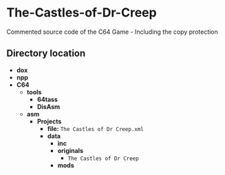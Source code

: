 # The-Castles-of-Dr-Creep
Commented source code of the C64 Game - Including the copy protection
## Directory location
- **dox**
- **npp**
- **C64**
  - **tools**
    - **64tass**
    - **DisAsm**
  - **asm**
    - **Projects**
      - **file:** `The Castles of Dr Creep.xml`
      - **data**
        - **inc**
        - **originals**
          - `The Castles of Dr Creep`
        - **mods**
